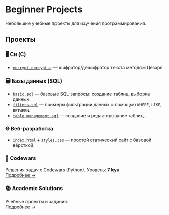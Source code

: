 # Beginner Projects  
Небольшие учебные проекты для изучения программирования.  

## Проекты  
### 🖥️ Си (C)  
- [`encrypt_decrypt.c`](/C/encrypt_decrypt.c) — шифратор/дешифратор текста методом Цезаря.  

### 🗃️ Базы данных (SQL)  
- [`basic.sql`](/SQL/basic.sql) — базовые SQL-запросы: создание таблиц, выборка данных.  
- [`filters.sql`](/SQL/filters.sql) — примеры фильтрации данных с помощью `WHERE`, `LIKE`, `BETWEEN`.  
- [`table_management.sql`](/SQL/table_management.sql) — создание и редактирование таблиц.  

### 🌐 Веб-разработка  
- [`index.html`](/website/index.html) + [`styles.css`](/website/styles.css) — простой статический сайт с базовой вёрсткой.  

### 🥋 Codewars  
Решения задач с Codewars (Python). Уровень: **7 kyu**.  
[Подробнее →](/Codewars/README.md)  

### 📚 Academic Solutions  
Учебные проекты и задания.  
[Подробнее →](/Academic-Solutions/README.md)  